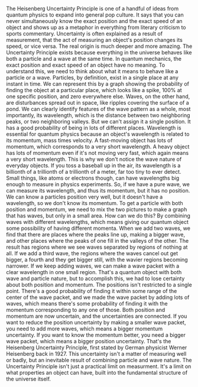 The Heisenberg Uncertainty Principle is one of a handful of ideas from quantum physics to  expand into general pop culture. It says that you can never simultaneously know the exact position and the exact speed of an object and shows up as a metaphor in everything from literary criticism to sports commentary. Uncertainty is often explained as a result of measurement, that the act of measuring an object's position changes its speed, or vice versa. The real origin is much deeper and more amazing. The Uncertainty Principle exists because everything in the universe behaves like both a particle and a wave at the same time. In quantum mechanics, the exact position and exact speed of an object have no meaning. To understand this, we need to think about what it means to behave like a particle or a wave. Particles, by definition, exist in  a single place at any instant in time. We can represent this by a graph showing the probability of finding the object at a particular place, which looks like a spike, 100% at one specific position, and zero everywhere else. Waves, on the other hand, are disturbances spread out in space, like ripples covering  the surface of a pond. We can clearly identify features of the wave pattern as a whole, most importantly, its wavelength, which is the distance between two  neighboring peaks, or two neighboring valleys. But we can't assign it a single position. It has a good probability of  being in lots of different places. Wavelength is essential for quantum physics because an object's wavelength is related to its momentum, mass times velocity. A fast-moving object has lots of momentum, which corresponds to  a very short wavelength. A heavy object has lots of momentum even if it's not moving very fast, which again means a very short wavelength. This is why we don't notice the wave nature of everyday objects. If you toss a baseball up in the air, its wavelength is a billionth of a  trillionth of a trillionth of a meter, far too tiny to ever detect. Small things,  like atoms or electrons though, can have wavelengths big enough to measure in physics experiments. So, if we have a pure wave,  we can measure its wavelength, and thus its momentum, but it has no position. We can know a particles position very well, but it doesn't have a wavelength, so we don't know its momentum. To get a particle with both position and momentum, we need to mix the two pictures to make a graph that has waves, but only in a small area. How can we do this? By combining waves  with different wavelengths, which means giving our quantum object some possibility of having different momenta. When we add two waves,  we find that there are places where the peaks line up, making a bigger wave, and other places where the peaks of one fill in the valleys of the other. The result has regions where we see waves separated by regions of nothing at all. If we add a third wave, the regions where the waves cancel out get bigger, a fourth and they get bigger still, with the wavier regions becoming narrower. If we keep adding waves, we can make a wave packet with a clear wavelength in one small region. That's a quantum object with both wave and particle nature, but to accomplish this, we had to lose certainty about both position and momentum. The positions isn't restricted  to a single point. There's a good probability of finding it within some range of the center of the wave packet, and we made the wave packet by adding lots of waves, which means there's  some probability of finding it with the momentum corresponding to any one of those. Both position and momentum are now uncertain, and the uncertainties are connected. If you want to reduce  the position uncertainty by making a smaller wave packet, you need to add more waves, which means a bigger momentum uncertainty. If you want to know the momentum better, you need a bigger wave packet, which means a bigger position uncertainty. That's the Heisenberg Uncertainty Principle, first stated by German physicist Werner Heisenberg back in 1927. This uncertainty isn't a matter of measuring well or badly, but an inevitable result of combining particle and wave nature. The Uncertainty Principle isn't just  a practical limit on measurment. It's a limit on what properties  an object can have, built into the fundamental structure of the universe itself. 